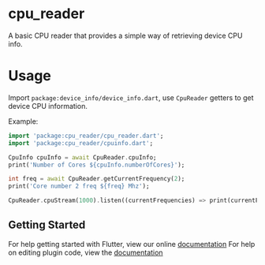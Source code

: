 # cpu_reader

A basic CPU reader that provides a simple way of retrieving device CPU info.

# Usage

Import `package:device_info/device_info.dart`,
use `CpuReader` getters to get device CPU information.

Example:

```dart
import 'package:cpu_reader/cpu_reader.dart';
import 'package:cpu_reader/cpuinfo.dart';

CpuInfo cpuInfo = await CpuReader.cpuInfo;
print('Number of Cores ${cpuInfo.numberOfCores}');

int freq = await CpuReader.getCurrentFrequency(2);
print('Core number 2 freq ${freq} Mhz');

CpuReader.cpuStream(1000).listen((currentFrequencies) => print(currentFrequencies[2]))

```

## Getting Started

For help getting started with Flutter, view our online [documentation](https://flutter.dev/)
For help on editing plugin code, view the [documentation](https://flutter.dev/docs/development/packages-and-plugins/using-packages#edit-code)
